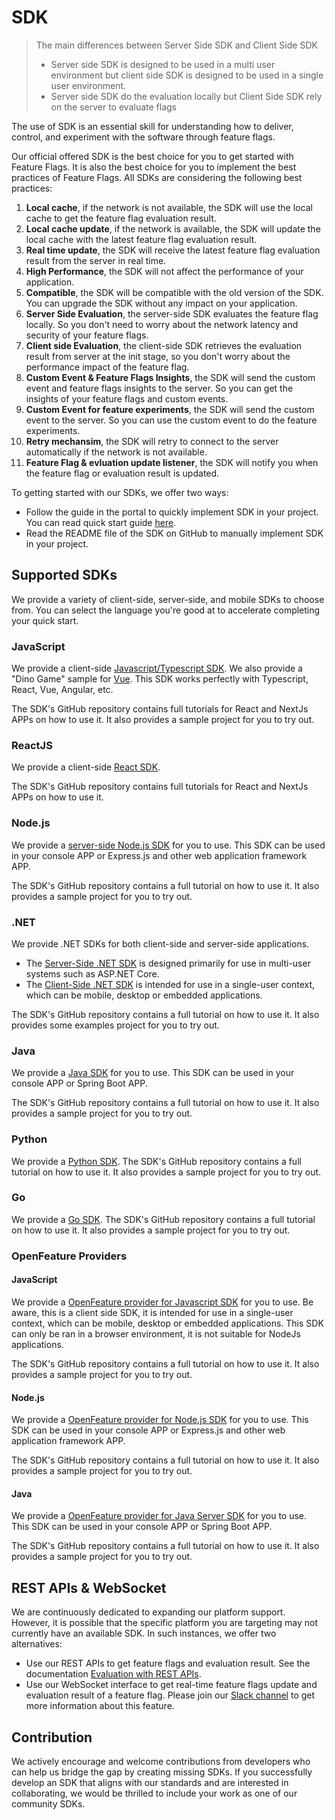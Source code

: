 # SDK

> The main differences between Server Side SDK and Client Side SDK
>
> - Server side SDK is designed to be used in a multi user environment but client side SDK is designed to be used in a single user environment.
> - Server side SDK do the evaluation locally but Client Side SDK rely on the server to evaluate flags 

The use of SDK is an essential skill for understanding how to deliver, control, and experiment with the software through feature flags.

Our official offered SDK is the best choice for you to get started with Feature Flags. It is also the best choice for you to implement the best practices of Feature Flags. All SDKs are considering the following best practices:

1. **Local cache**, if the network is not available, the SDK will use the local cache to get the feature flag evaluation result.
2. **Local cache update**, if the network is available, the SDK will update the local cache with the latest feature flag evaluation result.
3. **Real time update**, the SDK will receive the latest feature flag evaluation result from the server in real time.
4. **High Performance**, the SDK will not affect the performance of your application.
5. **Compatible**, the SDK will be compatible with the old version of the SDK. You can upgrade the SDK without any impact on your application.
6. **Server Side Evaluation**, the server-side SDK evaluates the feature flag locally. So you don't need to worry about the network latency and security of your feature flags.
7. **Client side Evaluation**, the client-side SDK retrieves the evaluation result from server at the init stage, so you don't worry about the performance impact of the feature flag.
8. **Custom Event & Feature Flags Insights**, the SDK will send the custom event and feature flags insights to the server. So you can get the insights of your feature flags and custom events.
9. **Custom Event for feature experiments**, the SDK will send the custom event to the server. So you can use the custom event to do the feature experiments.
10. **Retry mechansim**, the SDK will retry to connect to the server automatically if the network is not available.
11. **Feature Flag & evluation update listener**, the SDK will notify you when the feature flag or evaluation result is updated.

To getting started with our SDKs, we offer two ways:

- Follow the guide in the portal to quickly implement SDK in your project. You can read quick start guide [here](../getting-started/connect-an-sdk).
- Read the README file of the SDK on GitHub to manually implement SDK in your project.

## Supported SDKs

We provide a variety of client-side, server-side, and mobile SDKs to choose from. You can select the language you're good at to accelerate completing your quick start.

### JavaScript

We provide a client-side [Javascript/Typescript SDK](https://github.com/featbit/featbit-js-client-sdk). We also provide a "Dino Game" sample for [Vue](https://github.com/featbit/featbit-samples/tree/main/samples/dino-game/interactive-demo-vue). This SDK works perfectly with Typescript, React, Vue, Angular, etc.

The SDK's GitHub repository contains full tutorials for React and NextJs APPs on how to use it. It also provides a sample project for you to try out.

### ReactJS

We provide a client-side [React SDK](https://github.com/featbit/featbit-react-client-sdk).

The SDK's GitHub repository contains full tutorials for React and NextJs APPs on how to use it.

### Node.js

We provide a [server-side Node.js SDK](https://github.com/featbit/featbit-node-server-sdk) for you to use. This SDK can be used in your console APP or Express.js and other web application framework APP.

The SDK's GitHub repository contains a full tutorial on how to use it. It also provides a sample project for you to try out.

### .NET

We provide .NET SDKs for both client-side and server-side applications.
- The [Server-Side .NET SDK](https://github.com/featbit/featbit-dotnet-sdk)  is designed primarily for use in multi-user systems such as ASP.NET Core.
- The [Client-Side .NET SDK](https://github.com/featbit/featbit-dotnet-client-sdk) is intended for use in a single-user context, which can be mobile, desktop or embedded applications.

The SDK's GitHub repository contains a full tutorial on how to use it. It also provides some examples project for you to try out.

### Java

We provide a [Java SDK](https://github.com/featbit/featbit-java-sdk) for you to use. This SDK can be used in your console APP or Spring Boot APP. 

The SDK's GitHub repository contains a full tutorial on how to use it. It also provides a sample project for you to try out.

### Python

We provide a [Python SDK](https://github.com/featbit/featbit-python-sdk). The SDK's GitHub repository contains a full tutorial on how to use it. It also provides a sample project for you to try out.

### Go

We provide a [Go SDK](https://github.com/featbit/featbit-go-sdk). The SDK's GitHub repository contains a full tutorial on how to use it. It also provides a sample project for you to try out.

### OpenFeature Providers

#### JavaScript

We provide a [OpenFeature provider for Javascript SDK](https://github.com/featbit/featbit-js-client-openfeature-provider) for you to use. Be aware, this is a client side SDK, it is intended for use in a single-user context, which can be mobile, desktop or embedded applications. This SDK can only be ran in a browser environment, it is not suitable for NodeJs applications.

The SDK's GitHub repository contains a full tutorial on how to use it. It also provides a sample project for you to try out.

#### Node.js

We provide a [OpenFeature provider for Node.js SDK](https://github.com/featbit/openfeature-provider-node-server) for you to use. This SDK can be used in your console APP or Express.js and other web application framework APP.

The SDK's GitHub repository contains a full tutorial on how to use it. It also provides a sample project for you to try out.

#### Java

We provide a [OpenFeature provider for Java Server SDK](https://github.com/featbit/featbit-openfeature-provider-java-server) for you to use. This SDK can be used in your console APP or Spring Boot APP. 

The SDK's GitHub repository contains a full tutorial on how to use it. It also provides a sample project for you to try out.

## REST APIs & WebSocket

We are continuously dedicated to expanding our platform support. However, it is possible that the specific platform you are targeting may not currently have an available SDK. In such instances, we offer two alternatives:

- Use our REST APIs to get feature flags and evaluation result. See the documentation [Evaluation with REST APIs](retrieve-feature-flags-with-api).
- Use our WebSocket interface to get real-time feature flags update and evaluation result of a feature flag. Please join our [Slack channel](https://join.slack.com/t/featbit/shared_invite/zt-1ew5e2vbb-x6Apan1xZOaYMnFzqZkGNQ) to get more information about this feature.

## Contribution

We actively encourage and welcome contributions from developers who can help us bridge the gap by creating missing SDKs. If you successfully develop an SDK that aligns with our standards and are interested in collaborating, we would be thrilled to include your work as one of our community SDKs.
